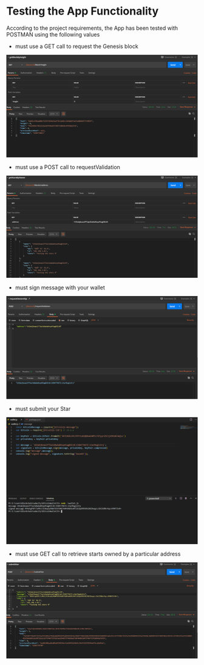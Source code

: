 # Testing the App Functionality

According to the project requirements, the App has been tested with POSTMAN using the following values

- must use a GET call to request the Genesis block

![alt text](images/Get_genesis_block.png)

- must use a POST call to requestValidation

![alt text](images/Get_stars_by_owner.png)

- must sign message with your wallet

![alt text](images/Request_validation.png)

- must submit your Star

![alt text](images/Sign_message.png)

- must use GET call to retrieve starts owned by a particular address

![alt text](images/Submit_star.png)